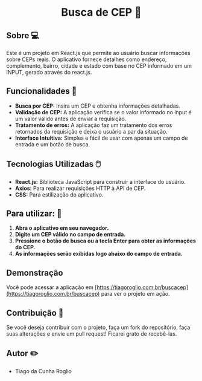 # <p align="center"> Busca de CEP 📱 </p>

## Sobre 💻
Este é um projeto em React.js que permite ao usuário buscar informações sobre CEPs reais. O aplicativo fornece detalhes como endereço, complemento, bairro, cidade e estado com base no CEP informado em um INPUT, gerado através do react.js.

## Funcionalidades 🔧

- **Busca por CEP:** Insira um CEP e obtenha informações detalhadas.
- **Validação de CEP:** A aplicação verifica se o valor informado no input é um valor válido antes de enviar a requisição.
- **Tratamento de erros:** A aplicação faz um tratamento dos erros retornados da requisição e deixa o usuário a par da situação.
- **Interface Intuitiva:** Simples e fácil de usar com apenas um campo de entrada e um botão de busca.

## Tecnologias Utilizadas 🖱️

- **React.js:** Biblioteca JavaScript para construir a interface do usuário.
- **Axios:** Para realizar requisições HTTP à API de CEP.
- **CSS:** Para estilização do aplicativo.

## Para utilizar: 🔧

1. **Abra o aplicativo em seu navegador.**
2. **Digite um CEP válido no campo de entrada.**
3. **Pressione o botão de busca ou a tecla Enter para obter as informações do CEP.**
4. **As informações serão exibidas logo abaixo do campo de entrada.**

## Demonstração

Você pode acessar a aplicação em [https://tiagoroglio.com.br/buscacep](https://tiagoroglio.com.br/buscacep) para ver o projeto em ação.

## Contribuição 🤝

Se você deseja contribuir com o projeto, faça um fork do repositório, faça suas alterações e envie um pull request! Ficarei grato de recebê-las.

## Autor ✏️
- Tiago da Cunha Roglio